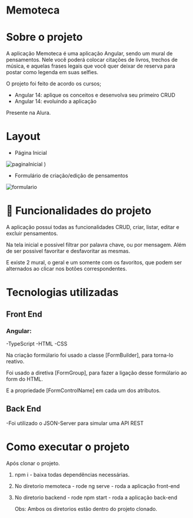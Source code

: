 # Memoteca

# Sobre o projeto 
A aplicação Memoteca é uma aplicação Angular, sendo um mural de pensamentos. Nele você poderá colocar citações de livros, trechos de música, e aquelas frases legais que você quer deixar de reserva para postar como legenda em suas selfies.

O projeto foi feito de acordo os cursos;

- Angular 14: aplique os conceitos e desenvolva seu primeiro CRUD
- Angular 14: evoluindo a aplicação
  
 Presente na Alura.

# Layout

- Página Inicial
  
![paginaInicial](https://github.com/luc05/Memoteca/assets/27972551/7e48b065-d6f3-41a8-858e-2bed3938abc8)
)

- Formulário de criação/edição de pensamentos
  
![formulario](https://github.com/luc05/Memoteca/assets/27972551/7cc65533-dfc8-43f4-817a-6b0a6acd1096)

# 🔨 Funcionalidades do projeto

A aplicação possui todas as funcionalidades CRUD, criar, listar, editar e excluir pensamentos.

Na tela inicial e possivel filtrar por palavra chave, ou por mensagem. Além de ser possivel favoritar e desfavoritar as mesmas.

E existe 2 mural, o geral e um somente com os favoritos, que podem ser alternados ao clicar nos botões correspondentes.

# Tecnologias utilizadas

## Front End

### Angular:
-TypeScript
-HTML
-CSS

Na criação formúlario foi usado a classe [FormBuilder], para torna-lo reativo.

Foi usado a diretiva [FormGroup], para fazer a ligação desse formúlario ao form do HTML.

E a propriedade [FormControlName] em cada um dos atributos.

## Back End
-Foi utilizado o JSON-Server para simular uma API REST

# Como executar o projeto

Após clonar o projeto.
1) npm i - baixa todas dependências necessárias.
2) No diretorio memoteca - rode ng serve - roda a aplicação front-end
3) No diretorio backend - rode npm start - roda a aplicação back-end
   
   Obs: Ambos os diretorios estão dentro do projeto clonado.
